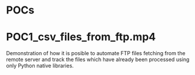 # POCs
# POC1_csv_files_from_ftp.mp4
Demonstration of how it is posible to automate FTP files fetching from the remote server and track the files which have already been processed using only Python native libraries.
